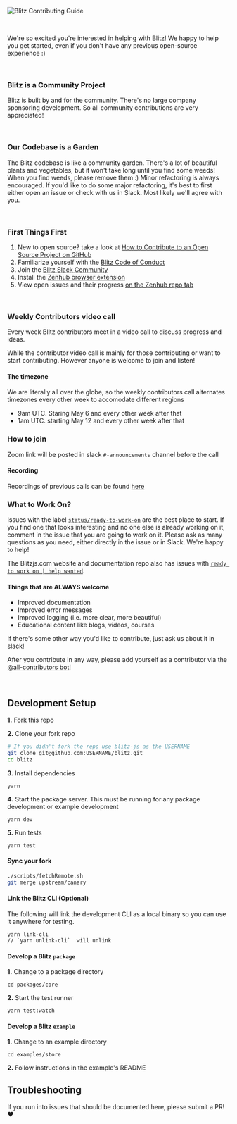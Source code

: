 ![Blitz Contributing Guide](https://files-m3haypbo7.now.sh/contributing.png)

<br>

We're so excited you're interested in helping with Blitz! We happy to help you get started, even if you don't have any previous open-source experience :)

<br>

### Blitz is a Community Project

Blitz is built by and for the community. There's no large company sponsoring development. So all community contributions are very appreciated!

<br>

### Our Codebase is a Garden

The Blitz codebase is like a community garden. There's a lot of beautiful plants and vegetables, but it won't take long until you find some weeds! When you find weeds, please remove them :) Minor refactoring is always encouraged. If you'd like to do some major refactoring, it's best to first either open an issue or check with us in Slack. Most likely we'll agree with you.

<br>

### First Things First

1. New to open source? take a look at [How to Contribute to an Open Source Project on GitHub](https://egghead.io/courses/how-to-contribute-to-an-open-source-project-on-github)
2. Familiarize yourself with the [Blitz Code of Conduct](https://github.com/blitz-js/blitz/blob/canary/CODE_OF_CONDUCT.md)
3. Join the [Blitz Slack Community](https://slack.blitzjs.com)
4. Install the [Zenhub browser extension](https://www.zenhub.com/extension)
5. View open issues and their progress [on the Zenhub repo tab](https://github.com/blitz-js/blitz#zenhub)

<br>

### Weekly Contributors video call

Every week Blitz contributors meet in a video call to discuss progress and ideas.

While the contributor video call is mainly for those contributing or want to start contributing. However anyone is welcome to join and listen!

#### The timezone

We are literally all over the globe, so the weekly contributors call alternates timezones every other week to accomodate different regions

- 9am UTC. Staring May 6 and every other week after that
- 1am UTC. starting May 12 and every other week after that

### How to join

Zoom link will be posted in slack `#-announcements` channel before the call

#### Recording

Recordings of previous calls can be found [here](https://www.youtube.com/playlist?list=PLvm6NqxNNnBLFxZux5OHraTAcIBJz2FvR)

### What to Work On?

Issues with the label [`status/ready-to-work-on`](https://github.com/blitz-js/blitz/labels/status%2Fready-to-work-on) are the best place to start. If you find one that looks interesting and no one else is already working on it, comment in the issue that you are going to work on it. Please ask as many questions as you need, either directly in the issue or in Slack. We're happy to help!

The Blitzjs.com website and documentation repo also has issues with [`ready to work on | help wanted`](https://github.com/blitz-js/blitzjs.com/issues?q=is%3Aissue+is%3Aopen+sort%3Aupdated-desc+label%3A%22ready+to+work+on+%7C+help+wanted%22).

#### Things that are ALWAYS welcome

- Improved documentation
- Improved error messages
- Improved logging (i.e. more clear, more beautiful)
- Educational content like blogs, videos, courses

If there's some other way you'd like to contribute, just ask us about it in slack!

After you contribute in any way, please add yourself as a contributor via the [@all-contributors bot](https://allcontributors.org/docs/en/bot/usage)!

<br>

## Development Setup

**1.** Fork this repo

**2.** Clone your fork repo

```sh
# If you didn't fork the repo use blitz-js as the USERNAME
git clone git@github.com:USERNAME/blitz.git
cd blitz
```

**3.** Install dependencies

```
yarn
```

**4.** Start the package server. This must be running for any package development or example development

```
yarn dev
```

**5.** Run tests

```
yarn test
```

#### Sync your fork

```sh
./scripts/fetchRemote.sh
git merge upstream/canary
```

#### Link the Blitz CLI (Optional)

The following will link the development CLI as a local binary so you can use it anywhere for testing.

```
yarn link-cli
// `yarn unlink-cli`  will unlink
```

#### Develop a Blitz `package`

**1.** Change to a package directory

```
cd packages/core
```

**2.** Start the test runner

```
yarn test:watch
```

#### Develop a Blitz `example`

**1.** Change to an example directory

```
cd examples/store
```

**2.** Follow instructions in the example's README

## Troubleshooting

If you run into issues that should be documented here, please submit a PR! ❤️
